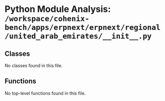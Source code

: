 # Python Module Analysis: `/workspace/cohenix-bench/apps/erpnext/erpnext/regional/united_arab_emirates/__init__.py`

## Classes

No classes found in this file.


## Functions

No top-level functions found in this file.

